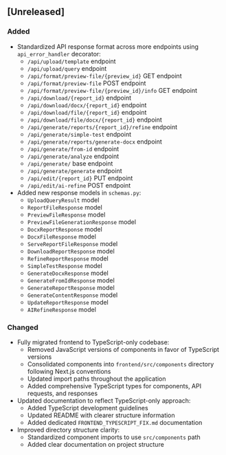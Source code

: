 ## [Unreleased]

### Added
- Standardized API response format across more endpoints using `api_error_handler` decorator:
  - `/api/upload/template` endpoint 
  - `/api/upload/query` endpoint
  - `/api/format/preview-file/{preview_id}` GET endpoint
  - `/api/format/preview-file` POST endpoint
  - `/api/format/preview-file/{preview_id}/info` GET endpoint
  - `/api/download/{report_id}` endpoint
  - `/api/download/docx/{report_id}` endpoint
  - `/api/download/file/{report_id}` endpoint
  - `/api/download/file/docx/{report_id}` endpoint
  - `/api/generate/reports/{report_id}/refine` endpoint
  - `/api/generate/simple-test` endpoint
  - `/api/generate/reports/generate-docx` endpoint
  - `/api/generate/from-id` endpoint
  - `/api/generate/analyze` endpoint
  - `/api/generate/` base endpoint
  - `/api/generate/generate` endpoint
  - `/api/edit/{report_id}` PUT endpoint
  - `/api/edit/ai-refine` POST endpoint
- Added new response models in `schemas.py`:
  - `UploadQueryResult` model
  - `ReportFileResponse` model
  - `PreviewFileResponse` model
  - `PreviewFileGenerationResponse` model
  - `DocxReportResponse` model
  - `DocxFileResponse` model
  - `ServeReportFileResponse` model
  - `DownloadReportResponse` model
  - `RefineReportResponse` model
  - `SimpleTestResponse` model
  - `GenerateDocxResponse` model
  - `GenerateFromIdResponse` model
  - `GenerateReportResponse` model
  - `GenerateContentResponse` model
  - `UpdateReportResponse` model
  - `AIRefineResponse` model

### Changed
- Fully migrated frontend to TypeScript-only codebase:
  - Removed JavaScript versions of components in favor of TypeScript versions
  - Consolidated components into `frontend/src/components` directory following Next.js conventions
  - Updated import paths throughout the application
  - Added comprehensive TypeScript types for components, API requests, and responses
- Updated documentation to reflect TypeScript-only approach:
  - Added TypeScript development guidelines
  - Updated README with clearer structure information
  - Added dedicated `FRONTEND_TYPESCRIPT_FIX.md` documentation
- Improved directory structure clarity:
  - Standardized component imports to use `src/components` path
  - Added clear documentation on project structure 